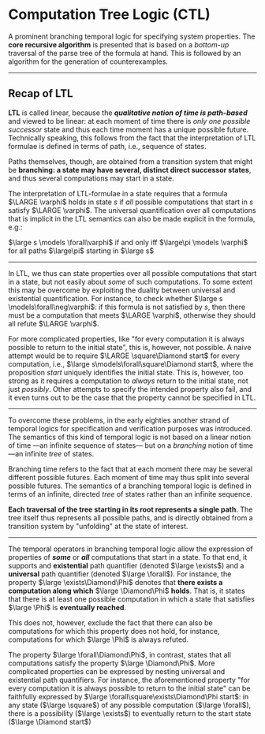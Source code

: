 # Computation Tree Logic (CTL)

A prominent branching temporal logic for specifying system properties. The **core recursive algorithm** is presented that is based on a *bottom-up* traversal of the parse tree of the formula at hand. This is followed by an algorithm for the generation of counterexamples. 


---
## Recap of LTL

**LTL** is called linear, because the ***qualitative notion of time is path-based*** and viewed to be linear: at each moment of time there is *only one possible successor* state and thus each time moment has a unique possible future. Technically speaking, this follows from the fact that the interpretation of LTL formulae is defined in terms of path, i.e., sequence of states.

Paths themselves, though, are obtained from a transition system that might be **branching: a state may have several, distinct direct successor states**, and thus several computations may start in a state.  

The interpretation of LTL-formulae in a state requires that a formula $\LARGE \varphi$ holds in state *s* if *all* possible computations that start in *s* satisfy $\LARGE \varphi$. The universal quantification over all computations that is implicit in the LTL semantics can also be made explicit in the formula, e.g.:

$\large s \models \forall\varphi$ if and only iff $\large\pi  \models \varphi$ for all paths $\large\pi$ starting in $\large s$    


---

In LTL, we thus can state properties over all possible computations that start in a state, but not easily about *some* of such computations. To some extent this may be overcome by exploiting the duality between universal and existential quantification. For instance, to check whether $\large s \models\forall\neg\varphi$: if this formula is not satisfied by *s*, then there must be a computation that meets $\LARGE \varphi$, otherwise they should all refute $\LARGE \varphi$.

For more complicated properties, like "for every computation it is always possible to return to the initial state", this is, however, not possible. A naive attempt would be to require $\LARGE \square\Diamond start$ for every computation, i.e., $\large s\models\forall\square\Diamond start$, where the proposition *start* uniquely identifies the initial state. This is, however, too strong as it requires a computation to *always* return to the initial state, not just *possibly*. Other attempts to specify the intended property also fail, and it even turns out to be the case that the property cannot be specified in LTL.


---

To overcome these problems, in the early eighties another strand of temporal logics for specification and verification purposes was introduced. The semantics of this kind of temporal logic is not based on a linear notion of time —an infinite sequence of states— but on a *branching* notion of time—an infinite *tree* of states.

Branching time refers to the fact that at each moment there may be several different possible futures. Each moment of time may thus split into several possible futures. The semantics of a branching temporal logic is defined in terms of an infinite, directed *tree* of states rather than an infinite sequence.

**Each traversal of the tree starting in its root represents a single path**. The tree itself thus represents all possible paths, and is directly obtained from a transition system by "unfolding" at the state of interest. 

---

The temporal operators in branching temporal logic allow the expression of properties of ***some*** or ***all*** computations that start in a state. To that end, it supports and **existential** path quantifier (denoted $\large \exists$) and a **universal** path quantifier (denoted $\large \forall$). For instance, the property $\large \exists\Diamond\Phi$ denotes that **there exists a computation along which** $\large \Diamond\Phi$ **holds**. That is, it states that there is at least one possible computation in which a state that satisfies $\large \Phi$ is **eventually reached**. 

This does not, however, exclude the fact that there can also be computations for which this property does not hold, for instance, computations for which $\large \Phi$ is always refuted. 

The property $\large \forall\Diamond\Phi$, in contrast, states that all computations satisfy the property $\large \Diamond\Phi$. More complicated properties can be expressed by nesting universal and existential path quantifiers. For instance, the aforementioned property "for every computation it is always possible to return to the initial state" can be faithfully expressed by $\large \forall\square\exists\Diamond\Phi start$: in any state ($\large \square$) of any possible computation ($\large \forall$), there is a possibility ($\large \exists$) to eventually return to the start state ($\large \Diamond start$)

